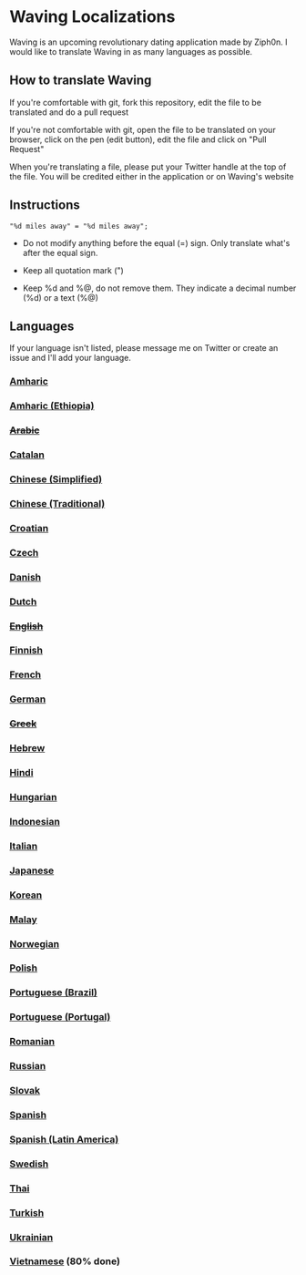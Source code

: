 # Waving Localizations

Waving is an upcoming revolutionary dating application made by Ziph0n. I would like to translate Waving in as many languages as possible.

## How to translate Waving

If you're comfortable with git, fork this repository, edit the file to be translated and do a pull request

If you're not comfortable with git, open the file to be translated on your browser, click on the pen (edit button), edit the file and click on "Pull Request"

When you're translating a file, please put your Twitter handle at the top of the file. You will be credited either in the application or on Waving's website

## Instructions

`"%d miles away" = "%d miles away";`

* Do not modify anything before the equal (=) sign. Only translate what's after the equal sign.

* Keep all quotation mark (")

* Keep %d and %@, do not remove them. They indicate a decimal number (%d) or a text (%@)

## Languages

If your language isn't listed, please message me on Twitter or create an issue and I'll add your language.

### [Amharic](am.lproj)
### [Amharic (Ethiopia)](am-ET.lproj)
### ~~[Arabic](ar.lproj)~~
### [Catalan](ca.lproj)
### [Chinese (Simplified)](zh-Hans.lproj)
### [Chinese (Traditional)](zh-Hant.lproj)
### [Croatian](hr.lproj)
### [Czech](cs.lproj)
### [Danish](da.lproj)
### [Dutch](nl.lproj)
### ~~[English](en.lproj)~~
### [Finnish](fi.lproj)
### [French](fr.lproj)
### [German](de.lproj)
### ~~[Greek](el.lproj)~~
### [Hebrew](he.lproj)
### [Hindi](hi.lproj)
### [Hungarian](hu.lproj)
### [Indonesian](id.lproj)
### [Italian](it.lproj)
### [Japanese](ja.lproj)
### [Korean](ko.lproj)
### [Malay](ms.lproj)
### [Norwegian](nb.lproj)
### [Polish](pl.lproj)
### [Portuguese (Brazil)](pt-BR.lproj)
### [Portuguese (Portugal)](pt-PT.lproj)
### [Romanian](ro.lproj)
### [Russian](ru.lproj)
### [Slovak](sk.lproj)
### [Spanish](es.lproj)
### [Spanish (Latin America)](es-419.lproj)
### [Swedish](sv.lproj)
### [Thai](th.lproj)
### [Turkish](tr.lproj)
### [Ukrainian](uk.lproj)
### [Vietnamese](vi.lproj) (80% done)
